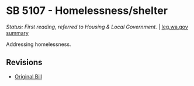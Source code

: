 # SB 5107 - Homelessness/shelter
*Status: First reading, referred to Housing & Local Government.* | [leg.wa.gov summary](https://app.leg.wa.gov/billsummary?BillNumber=5107&Year=2021)

Addressing homelessness.

## Revisions
* [Original Bill](1/)
